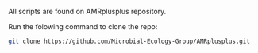 All scripts are found on AMRplusplus repository.

Run the folowing command to clone the repo:

```bash
git clone https://github.com/Microbial-Ecology-Group/AMRplusplus.git

```
